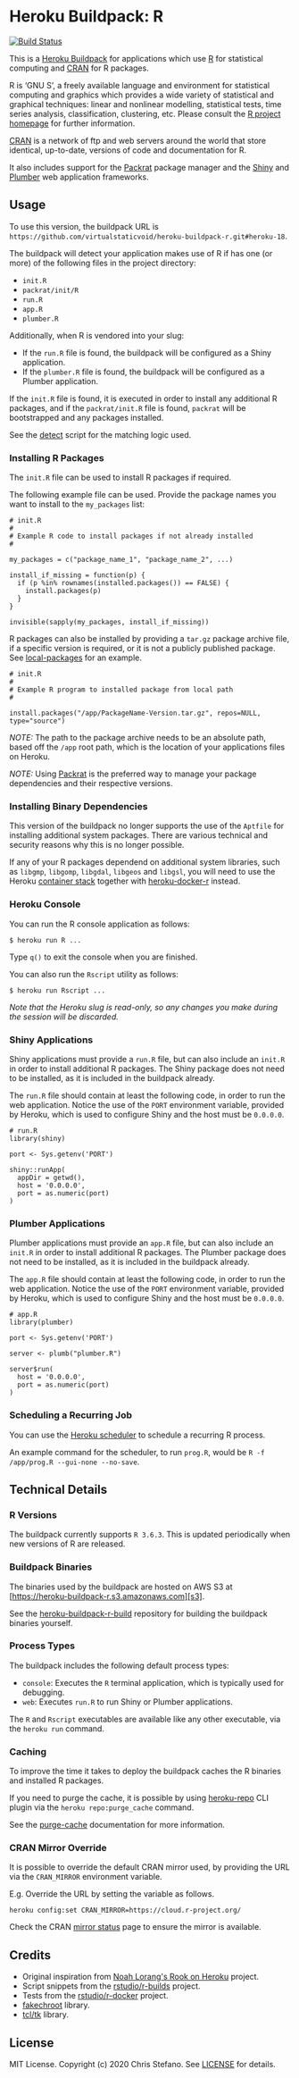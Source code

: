 # Heroku Buildpack: R

[![Build Status][travis_img]][travis]

This is a [Heroku Buildpack][buildpacks] for applications which use [R][rproject] for statistical computing and [CRAN][cran] for R packages.

R is ‘GNU S’, a freely available language and environment for statistical computing and graphics which provides
a wide variety of statistical and graphical techniques: linear and nonlinear modelling, statistical tests, time
series analysis, classification, clustering, etc. Please consult the [R project homepage][rproject] for further information.

[CRAN][cran] is a network of ftp and web servers around the world that store identical, up-to-date, versions of code
and documentation for R.

It also includes support for the [Packrat][packrat] package manager and the [Shiny][shiny] and [Plumber][plumber] web application frameworks.

## Usage

To use this version, the buildpack URL is `https://github.com/virtualstaticvoid/heroku-buildpack-r.git#heroku-18`.

The buildpack will detect your application makes use of R if has one (or more) of the following files in the project directory:

* `init.R`
* `packrat/init/R`
* `run.R`
* `app.R`
* `plumber.R`

Additionally, when R is vendored into your slug:

* If the `run.R` file is found, the buildpack will be configured as a Shiny application.
* If the `plumber.R` file is found, the buildpack will be configured as a Plumber application.

If the `init.R` file is found, it is executed in order to install any additional R packages, and if the `packrat/init.R` file is found, `packrat` will be bootstrapped and any packages installed.

See the [detect](bin/detect) script for the matching logic used.

### Installing R Packages

The `init.R` file can be used to install R packages if required.

The following example file can be used. Provide the package names you want to install to the `my_packages` list:

```
# init.R
#
# Example R code to install packages if not already installed
#

my_packages = c("package_name_1", "package_name_2", ...)

install_if_missing = function(p) {
  if (p %in% rownames(installed.packages()) == FALSE) {
    install.packages(p)
  }
}

invisible(sapply(my_packages, install_if_missing))
```

R packages can also be installed by providing a `tar.gz` package archive file, if a specific version is required, or
it is not a publicly published package. See [local-packages](test/local-packages) for an example.

```
# init.R
#
# Example R program to installed package from local path
#

install.packages("/app/PackageName-Version.tar.gz", repos=NULL, type="source")
```

*NOTE:* The path to the package archive needs to be an absolute path, based off the `/app` root path, which is the location of your applications files on Heroku.

*NOTE:* Using [Packrat][packrat] is the preferred way to manage your package dependencies and their respective versions.

### Installing Binary Dependencies

This version of the buildpack no longer supports the use of the `Aptfile` for installing additional system packages. There are various technical and security reasons why this is no longer possible.

If any of your R packages dependend on additional system libraries, such as `libgmp`, `libgomp`, `libgdal`, `libgeos` and `libgsl`, you will need to use the Heroku [container stack][container-stack] together with [heroku-docker-r][heroku-docker-r] instead.

### Heroku Console

You can run the R console application as follows:

```
$ heroku run R ...
```

Type `q()` to exit the console when you are finished.

You can also run the `Rscript` utility as follows:

```
$ heroku run Rscript ...
```

_Note that the Heroku slug is read-only, so any changes you make during the session will be discarded._

### Shiny Applications

Shiny applications must provide a `run.R` file, but can also include an `init.R` in order to install additional R packages. The Shiny package does not need to be installed, as it is included in the buildpack already.

The `run.R` file should contain at least the following code, in order to run the web application.
Notice the use of the `PORT` environment variable, provided by Heroku, which is used to configure Shiny and the host must be `0.0.0.0`.

```
# run.R
library(shiny)

port <- Sys.getenv('PORT')

shiny::runApp(
  appDir = getwd(),
  host = '0.0.0.0',
  port = as.numeric(port)
)
```

### Plumber Applications

Plumber applications must provide an `app.R` file, but can also include an `init.R` in order to install additional R packages. The Plumber package does not need to be installed, as it is included in the buildpack already.

The `app.R` file should contain at least the following code, in order to run the web application.
Notice the use of the `PORT` environment variable, provided by Heroku, which is used to configure Shiny and the host must be `0.0.0.0`.

```
# app.R
library(plumber)

port <- Sys.getenv('PORT')

server <- plumb("plumber.R")

server$run(
  host = '0.0.0.0',
  port = as.numeric(port)
)
```

### Scheduling a Recurring Job

You can use the [Heroku scheduler][scheduler] to schedule a recurring R process.

An example command for the scheduler, to run `prog.R`, would be `R -f /app/prog.R --gui-none --no-save`.

## Technical Details

### R Versions

The buildpack currently supports `R 3.6.3`. This is updated periodically when new versions of R are released.

### Buildpack Binaries

The binaries used by the buildpack are hosted on AWS S3 at [https://heroku-buildpack-r.s3.amazonaws.com][s3].

See the [heroku-buildpack-r-build][build2] repository for building the buildpack binaries yourself.

### Process Types

The buildpack includes the following default process types:

* `console`: Executes the `R` terminal application, which is typically used for debugging.
* `web`: Executes `run.R` to run Shiny or Plumber applications.

The `R` and `Rscript` executables are available like any other executable, via the `heroku run` command.

### Caching

To improve the time it takes to deploy the buildpack caches the R binaries and installed R packages.

If you need to purge the cache, it is possible by using [heroku-repo][heroku-repo] CLI plugin via the `heroku repo:purge_cache` command.

See the [purge-cache][purge] documentation for more information.

### CRAN Mirror Override

It is possible to override the default CRAN mirror used, by providing the URL via the `CRAN_MIRROR` environment variable.

E.g. Override the URL by setting the variable as follows.

```
heroku config:set CRAN_MIRROR=https://cloud.r-project.org/
```

Check the CRAN [mirror status][mirrors] page to ensure the mirror is available.

## Credits

* Original inspiration from [Noah Lorang's Rook on Heroku][rookonheroku] project.
* Script snippets from the [rstudio/r-builds][r-builds] project.
* Tests from the [rstudio/r-docker][r-docker] project.
* [fakechroot][fakechroot] library.
* [tcl/tk][tcltk] library.

## License

MIT License. Copyright (c) 2020 Chris Stefano. See [LICENSE](LICENSE) for details.

[build2]: https://github.com/virtualstaticvoid/heroku-buildpack-r-build2
[buildpacks]: https://devcenter.heroku.com/articles/buildpacks
[container-stack]: https://devcenter.heroku.com/categories/deploying-with-docker
[cran]: https://cran.r-project.org
[fakechroot]: https://github.com/dex4er/fakechroot/wiki
[heroku-docker-r]: https://github.com/virtualstaticvoid/heroku-docker-r
[heroku-repo]: https://github.com/heroku/heroku-repo
[mirrors]: https://cran.r-project.org/mirmon_report.html
[packrat]: http://rstudio.github.io/packrat
[plumber]: https://www.rplumber.io
[purge]: https://github.com/heroku/heroku-repo#purge-cache
[r-builds]: https://github.com/rstudio/r-builds
[r-docker]: https://github.com/rstudio/r-docker
[rookonheroku]: https://github.com/noahhl/rookonheroku
[rproject]: https://www.r-project.org
[s3]: https://heroku-buildpack-r.s3.amazonaws.com
[scheduler]: https://addons.heroku.com/scheduler
[shiny]: https://shiny.rstudio.com
[tcltk]: https://www.tcl.tk
[travis]: https://travis-ci.org/virtualstaticvoid/heroku-buildpack-r
[travis_img]: https://travis-ci.org/virtualstaticvoid/heroku-buildpack-r.svg?branch=master
